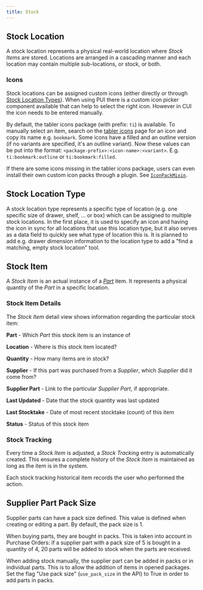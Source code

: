 ```yaml
---
title: Stock
---
```


## Stock Location

A stock location represents a physical real-world location where *Stock Items* are stored. Locations are arranged in a cascading manner and each location may contain multiple sub-locations, or stock, or both.

### Icons

Stock locations can be assigned custom icons (either directly or through [Stock Location Types](#stock-location-type)). When using PUI there is a custom icon picker component available that can help to select the right icon. However in CUI the icon needs to be entered manually.

By default, the tabler icons package (with prefix: `ti`) is available. To manually select an item, search on the [tabler icons](https://tabler.io/icons) page for an icon and copy its name e.g. `bookmark`. Some icons have a filled and an outline version (if no variants are specified, it's an outline variant). Now these values can be put into the format: `<package-prefix>:<icon-name>:<variant>`. E.g. `ti:bookmark:outline` or `ti:bookmark:filled`.

If there are some icons missing in the tabler icons package, users can even install their own custom icon packs through a plugin. See [`IconPackMixin`](../extend/plugins/icon.md).

## Stock Location Type

A stock location type represents a specific type of location (e.g. one specific size of drawer, shelf, ... or box) which can be assigned to multiple stock locations. In the first place, it is used to specify an icon and having the icon in sync for all locations that use this location type, but it also serves as a data field to quickly see what type of location this is. It is planned to add e.g. drawer dimension information to the location type to add a "find a matching, empty stock location" tool.

## Stock Item

A *Stock Item* is an actual instance of a [*Part*](../part/part.md) item. It represents a physical quantity of the *Part* in a specific location.

### Stock Item Details

The *Stock Item* detail view shows information regarding the particular stock item:

**Part** - Which *Part* this stock item is an instance of

**Location** - Where is this stock item located?

**Quantity** - How many items are in stock?

**Supplier** - If this part was purchased from a *Supplier*, which *Supplier* did it come from?

**Supplier Part** - Link to the particular *Supplier Part*, if appropriate.

**Last Updated** - Date that the stock quantity was last updated

**Last Stocktake** - Date of most recent stocktake (count) of this item

**Status** - Status of this stock item

### Stock Tracking

Every time a *Stock Item* is adjusted, a *Stock Tracking* entry is automatically created. This ensures a complete history of the *Stock Item* is maintained as long as the item is in the system.

Each stock tracking historical item records the user who performed the action.

## Supplier Part Pack Size

Supplier parts can have a pack size defined. This value is defined when creating or editing a part. By default, the pack size is 1.

When buying parts, they are bought in packs. This is taken into account in Purchase Orders: if a supplier part with a pack size of 5 is bought in a quantity of 4, 20 parts will be added to stock when the parts are received.

When adding stock manually, the supplier part can be added in packs or in individual parts. This is to allow the addition of items in opened packages. Set the flag "Use pack size" (`use_pack_size` in the API) to True in order to add parts in packs.

